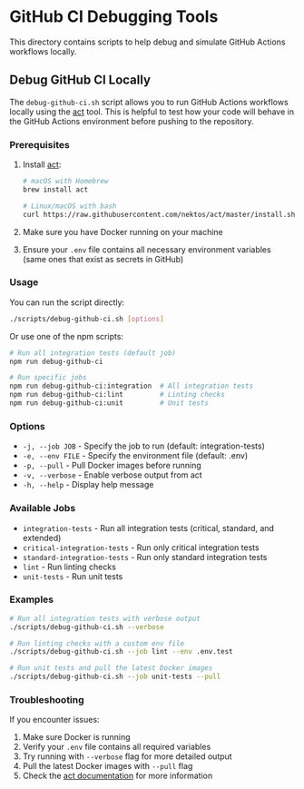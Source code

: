 # GitHub CI Debugging Tools

This directory contains scripts to help debug and simulate GitHub Actions workflows locally.

## Debug GitHub CI Locally

The `debug-github-ci.sh` script allows you to run GitHub Actions workflows locally using the [act](https://github.com/nektos/act) tool. This is helpful to test how your code will behave in the GitHub Actions environment before pushing to the repository.

### Prerequisites

1. Install [act](https://github.com/nektos/act):
   ```bash
   # macOS with Homebrew
   brew install act
   
   # Linux/macOS with bash
   curl https://raw.githubusercontent.com/nektos/act/master/install.sh | sudo bash
   ```

2. Make sure you have Docker running on your machine

3. Ensure your `.env` file contains all necessary environment variables (same ones that exist as secrets in GitHub)

### Usage

You can run the script directly:

```bash
./scripts/debug-github-ci.sh [options]
```

Or use one of the npm scripts:

```bash
# Run all integration tests (default job)
npm run debug-github-ci

# Run specific jobs
npm run debug-github-ci:integration  # All integration tests
npm run debug-github-ci:lint         # Linting checks
npm run debug-github-ci:unit         # Unit tests
```

### Options

- `-j, --job JOB` - Specify the job to run (default: integration-tests)
- `-e, --env FILE` - Specify the environment file (default: .env)
- `-p, --pull` - Pull Docker images before running
- `-v, --verbose` - Enable verbose output from act
- `-h, --help` - Display help message

### Available Jobs

- `integration-tests` - Run all integration tests (critical, standard, and extended)
- `critical-integration-tests` - Run only critical integration tests
- `standard-integration-tests` - Run only standard integration tests
- `lint` - Run linting checks
- `unit-tests` - Run unit tests

### Examples

```bash
# Run all integration tests with verbose output
./scripts/debug-github-ci.sh --verbose

# Run linting checks with a custom env file
./scripts/debug-github-ci.sh --job lint --env .env.test

# Run unit tests and pull the latest Docker images
./scripts/debug-github-ci.sh --job unit-tests --pull
```

### Troubleshooting

If you encounter issues:

1. Make sure Docker is running
2. Verify your `.env` file contains all required variables
3. Try running with `--verbose` flag for more detailed output
4. Pull the latest Docker images with `--pull` flag
5. Check the [act documentation](https://github.com/nektos/act) for more information 
